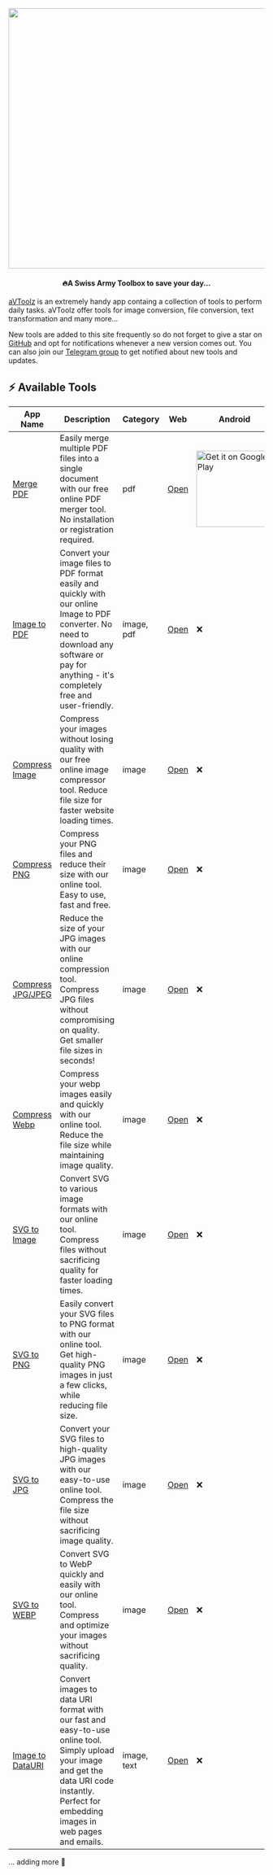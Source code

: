 
<p align="center">
  <img  src="https://avtoolz.com/avtoolz-banner-dark-shadow.webp" width="512px"  />
</p>
<h4 align="center" style='textAlign: "center", marginTop: "-1vh"'>
  🔥A Swiss Army Toolbox to save your day...
</h4>

[aVToolz](https://avtoolz.com/) is an extremely handy app containg a collection of tools to perform daily tasks. aVToolz offer tools for image conversion, file conversion, text transformation and many more...

New tools are added to this site frequently so do not forget to give a star on [GitHub](https://github.com/a0v0/avtoolz) and opt for notifications whenever a new version comes out. You can also join our [Telegram group](https://t.me/avtoolz) to get notified about new tools and updates.


## ⚡️ Available Tools

| App Name                                        | Description                                                                                                                                                                                      | Category    | Web                                 | Android                                                                                                                                                                                                                                                                                                   |
| ----------------------------------------------- | ------------------------------------------------------------------------------------------------------------------------------------------------------------------------------------------------ | ----------- | ----------------------------------- | --------------------------------------------------------------------------------------------------------------------------------------------------------------------------------------------------------------------------------------------------------------------------------------------------------- |
| [Merge PDF](https://avtoolz.com/pdf-tools/merge-pdf)                | Easily merge multiple PDF files into a single document with our free online PDF merger tool. No installation or registration required.                                                           | pdf         | [Open](https://avtoolz.com/pdf-tools/merge-pdf)         | <a href="https://play.google.com/store/apps/details?id=com.avtoolz.mergepdf&pcampaignid=pcampaignidMKT-Other-global-all-co-prtnr-py-PartBadge-Mar2515-1"><img alt="Get it on Google Play" width="150" src="https://play.google.com/intl/en_us/badges/static/images/badges/en_badge_web_generic.png"/></a> |
| [Image to PDF](https://avtoolz.com/pdf-tools/img-to-pdf)            | Convert your image files to PDF format easily and quickly with our online Image to PDF converter. No need to download any software or pay for anything - it's completely free and user-friendly. | image, pdf  | [Open](https://avtoolz.com/pdf-tools/img-to-pdf)        | ❌                                                                                                                                                                                                                                                                                                        |
| [Compress Image](https://avtoolz.com/image-tools/compress-image)    | Compress your images without losing quality with our free online image compressor tool. Reduce file size for faster website loading times.                                                       | image       | [Open](https://avtoolz.com/image-tools/compress-image)  | ❌                                                                                                                                                                                                                                                                                                        |
| [Compress PNG](https://avtoolz.com/image-tools/compress-png)        | Compress your PNG files and reduce their size with our online tool. Easy to use, fast and free.                                                                                                  | image       | [Open](https://avtoolz.com/image-tools/compress-png)    | ❌                                                                                                                                                                                                                                                                                                        |
| [Compress JPG/JPEG](https://avtoolz.com/image-tools/compress-jpg)   | Reduce the size of your JPG images with our online compression tool. Compress JPG files without compromising on quality. Get smaller file sizes in seconds!                                      | image       | [Open](https://avtoolz.com/image-tools/compress-jpg)    | ❌                                                                                                                                                                                                                                                                                                        |
| [Compress Webp](https://avtoolz.com/image-tools/compress-webp)      | Compress your webp images easily and quickly with our online tool. Reduce the file size while maintaining image quality.                                                                         | image       | [Open](https://avtoolz.com/image-tools/compress-webp)   | ❌                                                                                                                                                                                                                                                                                                        |
| [SVG to Image](https://avtoolz.com/image-tools/svg-to-img)          | Convert SVG to various image formats with our online tool. Compress files without sacrificing quality for faster loading times.                                                                  | image       | [Open](https://avtoolz.com/image-tools/svg-to-img)      | ❌                                                                                                                                                                                                                                                                                                        |
| [SVG to PNG](https://avtoolz.com/image-tools/svg-to-png)            | Easily convert your SVG files to PNG format with our online tool. Get high-quality PNG images in just a few clicks, while reducing file size.                                                    | image       | [Open](https://avtoolz.com/image-tools/svg-to-png)      | ❌                                                                                                                                                                                                                                                                                                        |
| [SVG to JPG](https://avtoolz.com/image-tools/svg-to-jpg)            | Convert your SVG files to high-quality JPG images with our easy-to-use online tool. Compress the file size without sacrificing image quality.                                                    | image       | [Open](https://avtoolz.com/image-tools/svg-to-jpg)      | ❌                                                                                                                                                                                                                                                                                                        |
| [SVG to WEBP](https://avtoolz.com/image-tools/svg-to-webp)          | Convert SVG to WebP quickly and easily with our online tool. Compress and optimize your images without sacrificing quality.                                                                      | image       | [Open](https://avtoolz.com/image-tools/svg-to-webp)     | ❌                                                                                                                                                                                                                                                                                                        |
| [Image to DataURI](https://avtoolz.com/image-tools/img-to-data-uri) | Convert images to data URI format with our fast and easy-to-use online tool. Simply upload your image and get the data URI code instantly. Perfect for embedding images in web pages and emails. | image, text | [Open](https://avtoolz.com/image-tools/img-to-data-uri) | ❌                                                                                                                                                                                                                                                                                                        |


... adding more 🫡
